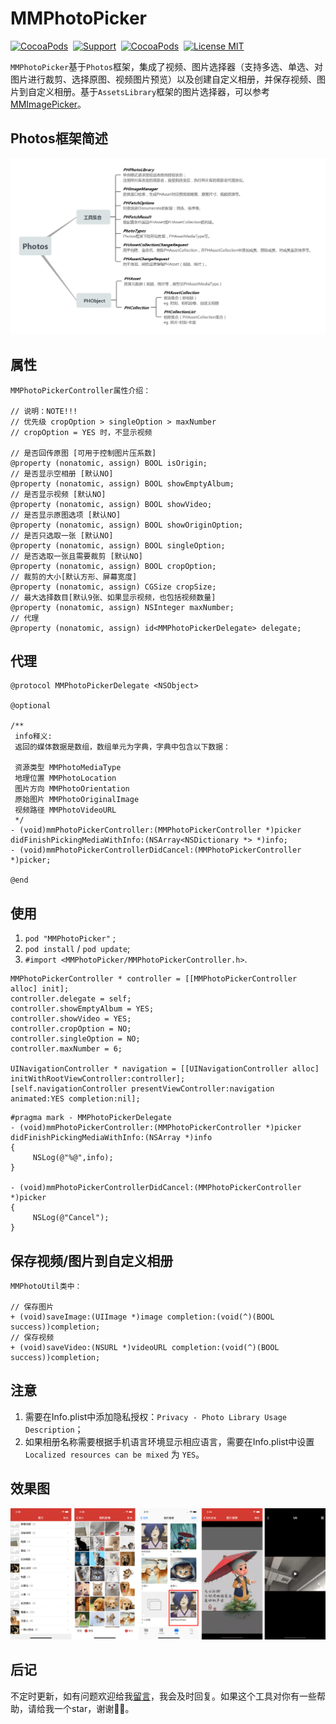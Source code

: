 # MMPhotoPicker

[![CocoaPods](http://img.shields.io/cocoapods/v/MMPhotoPicker.svg?style=flat)](http://cocoapods.org/pods/MMPhotoPicker)&nbsp;
[![Support](https://img.shields.io/badge/support-iOS%208.0%2B%20-blue.svg?style=flat)](https://www.apple.com/nl/ios/)&nbsp;
[![CocoaPods](http://img.shields.io/cocoapods/p/MMPhotoPicker.svg?style=flat)](http://cocoapods.org/pods/MMPhotoPicker)&nbsp;
[![License MIT](https://img.shields.io/badge/license-MIT-green.svg?style=flat)](https://raw.githubusercontent.com/ChellyLau/MMPhotoPicker/master/LICENSE)&nbsp;


`MMPhotoPicker`基于`Photos`框架，集成了视频、图片选择器（支持多选、单选、对图片进行裁剪、选择原图、视频图片预览）以及创建自定义相册，并保存视频、图片到自定义相册。基于`AssetsLibrary`框架的图片选择器，可以参考[MMImagePicker](https://github.com/ChellyLau/MMImagePicker)。


## Photos框架简述

![MMPhotoPicker](Photos.png)

## 属性

```objc
MMPhotoPickerController属性介绍：
   
// 说明：NOTE!!!
// 优先级 cropOption > singleOption > maxNumber
// cropOption = YES 时，不显示视频

// 是否回传原图 [可用于控制图片压系数]
@property (nonatomic, assign) BOOL isOrigin;
// 是否显示空相册 [默认NO]
@property (nonatomic, assign) BOOL showEmptyAlbum;
// 是否显示视频 [默认NO]
@property (nonatomic, assign) BOOL showVideo;
// 是否显示原图选项 [默认NO]
@property (nonatomic, assign) BOOL showOriginOption;
// 是否只选取一张 [默认NO]
@property (nonatomic, assign) BOOL singleOption;
// 是否选取一张且需要裁剪 [默认NO]
@property (nonatomic, assign) BOOL cropOption;
// 裁剪的大小[默认方形、屏幕宽度]
@property (nonatomic, assign) CGSize cropSize;
// 最大选择数目[默认9张、如果显示视频，也包括视频数量]
@property (nonatomic, assign) NSInteger maxNumber;
// 代理
@property (nonatomic, assign) id<MMPhotoPickerDelegate> delegate;

```

## 代理

```objc
@protocol MMPhotoPickerDelegate <NSObject>

@optional

/**
 info释义:
 返回的媒体数据是数组，数组单元为字典，字典中包含以下数据：

 资源类型 MMPhotoMediaType
 地理位置 MMPhotoLocation
 图片方向 MMPhotoOrientation
 原始图片 MMPhotoOriginalImage
 视频路径 MMPhotoVideoURL
 */
- (void)mmPhotoPickerController:(MMPhotoPickerController *)picker didFinishPickingMediaWithInfo:(NSArray<NSDictionary *> *)info;
- (void)mmPhotoPickerControllerDidCancel:(MMPhotoPickerController *)picker;

@end

```
  
## 使用

1. `pod "MMPhotoPicker"` ;
2. `pod install` / `pod update`;
3. `#import <MMPhotoPicker/MMPhotoPickerController.h>`.

```objc
MMPhotoPickerController * controller = [[MMPhotoPickerController alloc] init];
controller.delegate = self;
controller.showEmptyAlbum = YES;
controller.showVideo = YES;
controller.cropOption = NO;
controller.singleOption = NO;
controller.maxNumber = 6;
 
UINavigationController * navigation = [[UINavigationController alloc] initWithRootViewController:controller];
[self.navigationController presentViewController:navigation animated:YES completion:nil];
```

```objc
#pragma mark - MMPhotoPickerDelegate
- (void)mmPhotoPickerController:(MMPhotoPickerController *)picker didFinishPickingMediaWithInfo:(NSArray *)info
{
     NSLog(@"%@",info);
}

- (void)mmPhotoPickerControllerDidCancel:(MMPhotoPickerController *)picker
{
     NSLog(@"Cancel");
}
```

## 保存视频/图片到自定义相册

```objc
MMPhotoUtil类中：

// 保存图片
+ (void)saveImage:(UIImage *)image completion:(void(^)(BOOL success))completion;
// 保存视频
+ (void)saveVideo:(NSURL *)videoURL completion:(void(^)(BOOL success))completion;

```

## 注意

1. 需要在Info.plist中添加隐私授权：`Privacy - Photo Library Usage Description`；
2. 如果相册名称需要根据手机语言环境显示相应语言，需要在Info.plist中设置`Localized resources can be mixed` 为 `YES`。

## 效果图

![MMPhotoPicker](Screenshot.png)

## 后记

不定时更新，如有问题欢迎给我[留言](https://github.com/ChellyLau/MMPhotoPicker/issues)，我会及时回复。如果这个工具对你有一些帮助，请给我一个star，谢谢🌹🌹。



